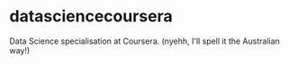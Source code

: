 datasciencecoursera
===================

Data Science specialisation at Coursera. (nyehh, I'll spell it the Australian way!)
